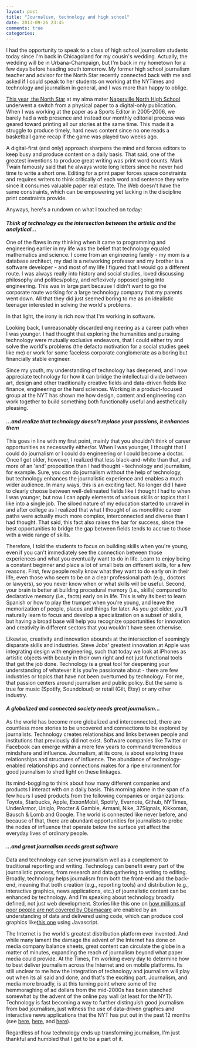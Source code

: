 ```yaml
---
layout: post
title: "Journalism, technology and high school"
date: 2013-09-26 23:45
comments: true
categories: 
---
```

I had the opportunity to speak to a class of high school journalism students today since I'm back in Chicagoland for my cousin's wedding. Actually, the wedding will be in Urbana-Champaign, but I'm back in my hometown for a few days before heading south tomorrow. My former high school journalism teacher and advisor for the North Star recently connected back with me and asked if I could speak to her students on working at the NYTimes and technology and journalism in general, and I was more than happy to oblige.

<!--more-->

<a href="http://nnhsnorthstar.com/" target="_blank">This year, the North Star</a> at my alma mater <a href="http://schools.naperville203.org/north/" target="_blank">Naperville North High School</a> underwent a switch from a physical paper to a digital-only publication. When I was working at the paper as a Sports Editor in 2005-2006, we barely had a web presence and instead our monthly editorial process was geared toward printing all our stories at the same time. This made it a struggle to produce timely, hard news content since no one reads a basketball game recap if the game was played two weeks ago. 

A digital-first (and only) approach sharpens the mind and forces editors to keep busy and produce content on a daily basis. That said, one of the greatest inventions to produce great writing was print word counts. Mark Twain famously said that he always wrote long letters since he never had time to write a short one. Editing for a print paper forces space constraints and requires writers to think critically of each word and sentence they write since it consumes valuable paper real estate. The Web doesn't have the same constraints, which can be empowering yet lacking in the discipline print constraints provide.

Anyways, here's a rundown on what I touched on today:

#### *Think of technology as the intersection between the artistic and the analytical...*

One of the flaws in my thinking when it came to programming and engineering earlier in my life was the belief that technology equaled mathematics and science. I come from an engineering family - my mom is a database architect, my dad is a networking professor and my brother is a software developer - and most of my life I figured that I would go a different route. I was always really into history and social studies, loved discussing philosophy and politics/policy, and reflexively opposed going into engineering. This was in large part because I didn't want to go the corporate route working for a large technology company that my parents went down. All that they did just seemed boring to me as an idealistic teenager interested in solving the world's problems.

In that light, the irony is rich now that I'm working in software. 

Looking back, I unreasonably discarded engineering as a career path when I was younger. I had thought that exploring the humanities and pursuing technology were mutually exclusive endeavors, that I could either try and solve the world's problems (the defacto motivation for a social studies geek like me) or work for some faceless corporate conglomerate as a boring but financially stable engineer. 

Since my youth, my understanding of technology has deepened, and I now appreciate technology for how it can bridge the intellectual divide between art, design and other traditionally creative fields and data-driven fields like finance, engineering or the hard sciences. Working in a product-focused group at the NYT has shown me how design, content and engineering can work together to build something both functionally useful and aesthetically pleasing.

#### *...and realize that technology doesn't replace your passions, it enhances them*

This goes in line with my first point, mainly that you shouldn't think of career opportunities as necessarily either/or. When I was younger, I thought that I could do journalism or I could do engineering or I could become a doctor. Once I got older, however, I realized that less black-and-white than that, and more of an 'and' proposition than I had thought - technology and journalism, for example. Sure, you can do journalism without the help of technology, but technology enhances the journalistic experience and enables a much wider audience. In many ways, this is an exciting fact. No longer did I have to clearly choose between well-delineated fields like I thought I had to when I was younger, but now I can apply elements of various skills or topics that I like into a single job. The siloed nature of my education started to unravel in and after college as I realized that what I thought of as monolithic career paths were actually much more complex, interconnected and diverse than I had thought. That said, this fact also raises the bar for success, since the best opportunities to bridge the gap between fields tends to accrue to those with a wide range of skills.

Therefore, I told the students to focus on building skills when you're young, even if you can't immediately see the connection between those experiences and what you eventually want to do in life. Learn to enjoy being a constant beginner and place a lot of small bets on different skills, for a few reasons. First, few people really know what they want to do early on in their life, even those who seem to be on a clear professional path (e.g., doctors or lawyers), so you never know when or what skills will be useful. Second, your brain is better at building procedural memory (i.e., skills) compared to declarative memory (i.e., facts) early on in life. This is why its best to learn Spanish or how to play the trumpet when you're young, and leave the memorization of people, places and things for later. As you get older, you'll naturally learn to focus and develop a specialization on a subset of skills, but having a broad base will help you recognize opportunities for innovation and creativity in different sectors that you wouldn't have seen otherwise.

Likewise, creativity and innovation abounds at the intersection of seemingly disparate skills and industries. Steve Jobs' greatest innovation at Apple was integrating design with engineering, such that today we look at iPhones as artistic objects with beauty in their own right and not just functional tools that get the job done. Technology is a great tool for deepening your understanding of whatever it is you're passionate about - there are few industries or topics that have not been overturned by technology. For me, that passion centers around journalism and public policy. But the same is true for music (Spotify, Soundcloud) or retail (Gilt, Etsy) or any other industry.

#### *A globalized and connected society needs great journalism...*

As the world has become more globalized and interconnected, there are countless more stories to be uncovered and connections to be explored by journalists. Technology creates relationships and links between people and institutions that previously did not exist. Software companies like Twitter or Facebook can emerge within a mere few years to command tremendous mindshare and influence. Journalism, at its core, is about exploring these relationships and structures of influence. The abundance of technology-enabled relationships and connections makes for a ripe environment for good journalism to shed light on these linkages. 

Its mind-boggling to think about how many different companies and products I interact with on a daily basis. This morning alone in the span of a few hours I used products from the following companies or organizations: Toyota, Starbucks, Apple, ExxonMobil, Spotify, Evernote, Github, NYTimes, UnderArmor, Uniqlo, Procter & Gamble, Armani, Nike, 37Signals, Kikkoman, Bausch & Lomb and Google. The world is connected like never before, and because of that, there are abundant opportunities for journalists to probe the nodes of influence that operate below the surface yet affect the everyday lives of ordinary people.

#### *...and great journalism needs great software*

Data and technology can serve journalism well as a complement to traditional reporting and writing. Technology can benefit every part of the journalistic process, from research and data gathering to writing to editing. Broadly, technology helps journalism from both the front-end and the back-end, meaning that both creation (e.g., reporting tools) and distribution (e.g., interactive graphics, news applications, etc.) of journalistic content can be enhanced by technology. And I'm speaking about technology broadly defined, not just web development. Stories like this one on <a href="http://www.nytimes.com/2013/10/03/health/millions-of-poor-are-left-uncovered-by-health-law.html" target="_blank">how millions of poor people are not covered by Obamacare</a> are enabled by an understanding of data and delivered using code, which can produce cool graphics like<a href="http://www.nytimes.com/interactive/2013/10/02/us/uninsured-americans-map.html?ref=health" target="_blank">this one</a> using Javascript. 

The Internet is the world's greatest distribution platform ever invented. And while many lament the damage the advent of the Internet has done on media company balance sheets, great content can circulate the globe in a matter of minutes, expanding the reach of journalism beyond what paper media could provide. At the Times, I'm working every day to determine how to best deliver journalism across the Internet and on mobile platforms. Its still unclear to me how the integration of technology and journalism will  play out when its all said and done, and that's the exciting part. Journalism, and media more broadly, is at this turning point where some of the hemmoraghing of ad dollars from the mid-2000s has been stanched somewhat by the advent of the online pay wall (at least for the NYT). Technology is fast becoming a way to further distinguish good journalism from bad journalism, just witness the use of data-driven graphics and interactive news applications that the NYT has put out in the past 12 months (see <a href="http://www.nytimes.com/newsgraphics/2013/09/13/fashion-week-editors-picks/?ref=fashion" target="_blank">here</a>, <a href="http://www.nytimes.com/newsgraphics/2013/08/18/reshaping-new-york/" target="_blank">here</a>, and <a href="http://www.nytimes.com/interactive/2013/07/01/us/firefighter-map.html" target="_blank">here</a>). 

Regardless of how technology ends up transforming journalism, I'm just thankful and humbled that I get to be a part of it.
